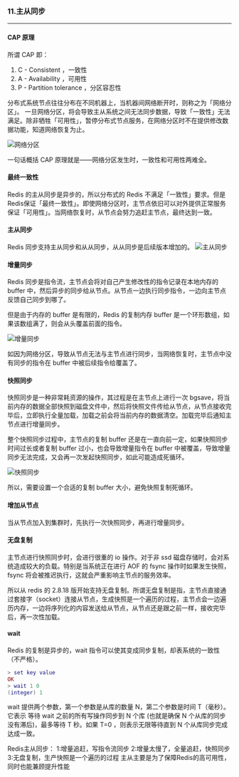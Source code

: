 ### 11.主从同步
----

#### CAP 原理

所谓 CAP 即：
1. C - Consistent ，一致性
2. A - Availability ，可用性
3. P - Partition tolerance ，分区容忍性

分布式系统节点往往分布在不同机器上，当机器间网络断开时，则称之为「网络分区」。
一旦网络分区，将会导致主从系统之间无法同步数据，导致「一致性」无法满足。除非牺牲「可用性」，暂停分布式节点服务，在网络分区时不在提供修改数据功能，知道网络恢复为止。

![网络分区](:storage/0ced7eb5-2943-42d6-a658-49d47bd592b5/04397677.png)


一句话概括 CAP 原理就是——网络分区发生时，一致性和可用性两难全。

#### 最终一致性
Redis 的主从同步是异步的，所以分布式的 Redis 不满足「一致性」要求。但是 Redis保证「最终一致性」。即使网络分区时，主节点依旧可以对外提供正常服务保证「可用性」。当网络恢复时，从节点会努力追赶主节点，最终达到一致。


#### 主从同步
Redis 同步支持主从同步和从从同步，从从同步是后续版本增加的。
![主从同步](https://user-gold-cdn.xitu.io/2018/7/4/164641d454a0e67a?imageView2/0/w/1280/h/960/format/webp/ignore-error/1)


#### 增量同步
Redis 同步是指令流，主节点会将对自己产生修改性的指令记录在本地内存的 buffer 中，然后异步的同步给从节点。从节点一边执行同步指令，一边向主节点反馈自己同步到哪了。

但是由于内存的 buffer 是有限的，Redis 的复制内存 buffer 是一个环形数组，如果该数组满了，则会从头覆盖前面的指令。

![增量同步](https://user-gold-cdn.xitu.io/2018/5/21/16381ba1db76a768?imageView2/0/w/1280/h/960/format/webp/ignore-error/1)

如因为网络分区，导致从节点无法与主节点进行同步，当网络恢复时，主节点中没有同步的指令在 buffer 中被后续指令给覆盖了。


#### 快照同步
快照同步是一种非常耗资源的操作，其过程是在主节点上进行一次 bgsave，将当前内存的数据全部快照到磁盘文件中，然后将快照文件传给从节点，从节点接收完毕后，立即执行全量加载，加载之前会将当前内存的数据清空。加载完毕后通知主节点进行增量同步。

整个快照同步过程中，主节点的复制 buffer 还是在一直向前一定，如果快照同步时间过长或者复制 buffer 过小，也会导致增量指令在 buffer 中被覆盖，导致增量同步无法完成，又会再一次发起快照同步，如此可能造成死循环。

![快照同步](https://user-gold-cdn.xitu.io/2018/7/4/164641fbae932002?imageView2/0/w/1280/h/960/format/webp/ignore-error/1)

所以，需要设置一个合适的复制 buffer 大小，避免快照复制死循环。


#### 增加从节点
当从节点加入到集群时，先执行一次快照同步，再进行增量同步。


#### 无盘复制
主节点进行快照同步时，会进行很重的 io 操作。对于非 ssd 磁盘存储时，会对系统造成较大的负载。特别是当系统正在进行 AOF 的 fsync 操作时如果发生快照，fsync 将会被推迟执行，这就会严重影响主节点的服务效率。

所以从 redis 的 2.8.18 版开始支持无盘复制。所谓无盘复制是指，主节点直接通过套接字（socket）连接从节点，生成快照是一个遍历的过程，主节点会一边遍历内存，一边将序列化的内容发送给从节点，从节点还是跟之前一样，接收完毕后，再一次性加载。

#### wait
Redis 的复制是异步的，wait 指令可以使其变成同步复制，却表系统的一致性（不严格）。
```lua
> set key value
OK
> wait 1 0
(integer) 1
```
wait 提供两个参数，第一个参数是从库的数量 N，第二个参数是时间 T（毫秒）。它表示
等待 wait 之前的所有写操作同步到 N 个库 (也就是确保 N 个从库的同步没有滞后)，最多等待 T 秒。如果 T=0 ，则表示无限等待直到 N 个从库同步完成达成一致。

Redis主从同步：
1:增量追赶，写指令流同步
2:增量太慢了，全量追赶，快照同步
3:无盘复制，生产快照是一个遍历的过程
主从主要是为了保障Redis的高可用性，同时也能兼顾提升性能